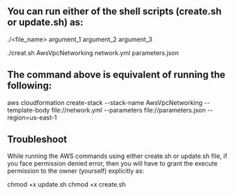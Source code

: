 ## You can run either of the shell scripts (create.sh or update.sh) as:
./<file_name> argument_1 argument_2 argument_3

./creat.sh AwsVpcNetworking network.yml parameters.json


## The command above is equivalent of running the following:
aws cloudformation create-stack --stack-name AwsVpcNetworking --template-body file://network.yml    --parameters file://parameters.json  --region=us-east-1

## Troubleshoot
While running the AWS commands using either create.sh or update.sh file, if you face permission denied error, then you will have to grant the execute permission to the owner (yourself) explicitly as:

chmod +x update.sh 
chmod +x create.sh